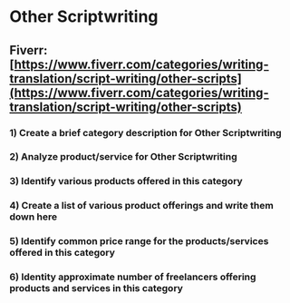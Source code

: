 # Other Scriptwriting
## Fiverr: [https://www.fiverr.com/categories/writing-translation/script-writing/other-scripts](https://www.fiverr.com/categories/writing-translation/script-writing/other-scripts)
### 1) Create a brief category description for Other Scriptwriting
### 2) Analyze product/service for Other Scriptwriting
### 3) Identify various products offered in this category
### 4) Create a list of various product offerings and write them down here
### 5) Identify common price range for the products/services offered in this category
### 6) Identity approximate number of freelancers offering products and services in this category
